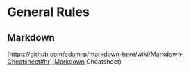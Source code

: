 # General Rules

## Markdown
[https://github.com/adam-p/markdown-here/wiki/Markdown-Cheatsheet#hr](Markdown Cheatsheet)
